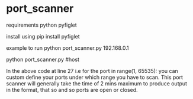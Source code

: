 # port_scanner

requirements
python
pyfiglet

install using 
pip install pyfiglet

example to run
python port_scanner.py 192.168.0.1

python port_scanner.py #host

In the above code at line 27 i.e for the port in range(1, 65535): you can custom define your ports under which range you have to scan. This port scanner will generally take the time of 2 mins maximum to produce output in the format, that so and so ports are open or closed.
